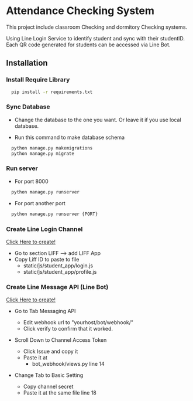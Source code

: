 
# Attendance Checking System

This project include classroom Checking and dormitory Checking systems.

Using Line Login Service to identify student and sync with their studentID. Each QR code generated for students can be accessed via Line Bot. 


## Installation

### Install Require Library
```bash
  pip install -r requirements.txt
```

### Sync Database
- Change the database to the one you want.
Or leave it if you use local database.  


- Run this command to make database schema    
```bash
  python manage.py makemigrations
  python manage.py migrate
```

### Run server
- For port 8000
```bash
  python manage.py runserver  
```
- For port another port
```bash
  python manage.py runserver {PORT}
```

### Create Line Login Channel
[Click Here to create!](https://developers.line.biz/console/channel/new?type=line-login)

- Go to section LIFF --> add LIFF App
- Copy Liff ID to paste to file 
  - static/js/student_app/login.js 
  - static/js/student_app/profile.js


### Create Line Message API (Line Bot)
[Click Here to create!](https://developers.line.biz/console/channel/new?type=messaging-api)

- Go to Tab Messaging API
  - Edit webhook url to "yourhost/bot/webhook/"
  - Click verify to confirm that it worked.

- Scroll Down to Channel Access Token
  - Click Issue and copy it
  - Paste it at  
    - bot_webhook/views.py  line 14

- Change Tab to Basic Setting
  - Copy channel secret
  - Paste it at the same file line 18